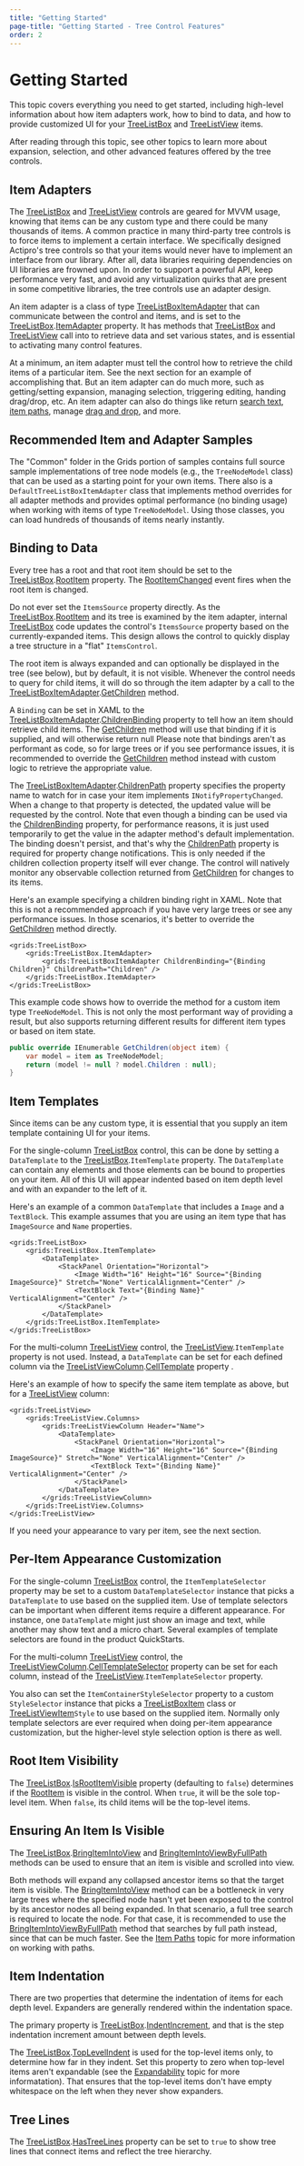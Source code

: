 ```yaml
---
title: "Getting Started"
page-title: "Getting Started - Tree Control Features"
order: 2
---
```

# Getting Started

This topic covers everything you need to get started, including high-level information about how item adapters work, how to bind to data, and how to provide customized UI for your [TreeListBox](xref:@ActiproUIRoot.Controls.Grids.TreeListBox) and [TreeListView](xref:@ActiproUIRoot.Controls.Grids.TreeListView) items.

After reading through this topic, see other topics to learn more about expansion, selection, and other advanced features offered by the tree controls.

## Item Adapters

The [TreeListBox](xref:@ActiproUIRoot.Controls.Grids.TreeListBox) and [TreeListView](xref:@ActiproUIRoot.Controls.Grids.TreeListView) controls are geared for MVVM usage, knowing that items can be any custom type and there could be many thousands of items.  A common practice in many third-party tree controls is to force items to implement a certain interface.  We specifically designed Actipro's tree controls so that your items would never have to implement an interface from our library.  After all, data libraries requiring dependencies on UI libraries are frowned upon.  In order to support a powerful API, keep performance very fast, and avoid any virtualization quirks that are present in some competitive libraries, the tree controls use an adapter design.

An item adapter is a class of type [TreeListBoxItemAdapter](xref:@ActiproUIRoot.Controls.Grids.TreeListBoxItemAdapter) that can communicate between the control and items, and is set to the [TreeListBox](xref:@ActiproUIRoot.Controls.Grids.TreeListBox).[ItemAdapter](xref:@ActiproUIRoot.Controls.Grids.TreeListBox.ItemAdapter) property.  It has methods that [TreeListBox](xref:@ActiproUIRoot.Controls.Grids.TreeListBox) and [TreeListView](xref:@ActiproUIRoot.Controls.Grids.TreeListView) call into to retrieve data and set various states, and is essential to activating many control features.

At a minimum, an item adapter must tell the control how to retrieve the child items of a particular item.  See the next section for an example of accomplishing that.  But an item adapter can do much more, such as getting/setting expansion, managing selection, triggering editing, handing drag/drop, etc.  An item adapter can also do things like return [search text](text-searching.md), [item paths](item-paths.md), manage [drag and drop](drag-drop.md), and more.

## Recommended Item and Adapter Samples

The "Common" folder in the Grids portion of samples contains full source sample implementations of tree node models (e.g., the `TreeNodeModel` class) that can be used as a starting point for your own items.  There also is a `DefaultTreeListBoxItemAdapter` class that implements method overrides for all adapter methods and provides optimal performance (no binding usage) when working with items of type `TreeNodeModel`.  Using those classes, you can load hundreds of thousands of items nearly instantly.

## Binding to Data

Every tree has a root and that root item should be set to the [TreeListBox](xref:@ActiproUIRoot.Controls.Grids.TreeListBox).[RootItem](xref:@ActiproUIRoot.Controls.Grids.TreeListBox.RootItem) property.  The [RootItemChanged](xref:@ActiproUIRoot.Controls.Grids.TreeListBox.RootItemChanged) event fires when the root item is changed.

Do not ever set the `ItemsSource` property directly.  As the [TreeListBox](xref:@ActiproUIRoot.Controls.Grids.TreeListBox).[RootItem](xref:@ActiproUIRoot.Controls.Grids.TreeListBox.RootItem) and its tree is examined by the item adapter, internal [TreeListBox](xref:@ActiproUIRoot.Controls.Grids.TreeListBox) code updates the control's `ItemsSource` property based on the currently-expanded items.  This design allows the control to quickly display a tree structure in a "flat" `ItemsControl`.

The root item is always expanded and can optionally be displayed in the tree (see below), but by default, it is not visible.  Whenever the control needs to query for child items, it will do so through the item adapter by a call to the [TreeListBoxItemAdapter](xref:@ActiproUIRoot.Controls.Grids.TreeListBoxItemAdapter).[GetChildren](xref:@ActiproUIRoot.Controls.Grids.TreeListBoxItemAdapter.GetChildren*) method.

A `Binding` can be set in XAML to the [TreeListBoxItemAdapter](xref:@ActiproUIRoot.Controls.Grids.TreeListBoxItemAdapter).[ChildrenBinding](xref:@ActiproUIRoot.Controls.Grids.TreeListBoxItemAdapter.ChildrenBinding) property to tell how an item should retrieve child items.  The [GetChildren](xref:@ActiproUIRoot.Controls.Grids.TreeListBoxItemAdapter.GetChildren*) method will use that binding if it is supplied, and will otherwise return null Please note that bindings aren't as performant as code, so for large trees or if you see performance issues, it is recommended to override the [GetChildren](xref:@ActiproUIRoot.Controls.Grids.TreeListBoxItemAdapter.GetChildren*) method instead with custom logic to retrieve the appropriate value.

The [TreeListBoxItemAdapter](xref:@ActiproUIRoot.Controls.Grids.TreeListBoxItemAdapter).[ChildrenPath](xref:@ActiproUIRoot.Controls.Grids.TreeListBoxItemAdapter.ChildrenPath) property specifies the property name to watch for in case your item implements `INotifyPropertyChanged`.  When a change to that property is detected, the updated value will be requested by the control.  Note that even though a binding can be used via the [ChildrenBinding](xref:@ActiproUIRoot.Controls.Grids.TreeListBoxItemAdapter.ChildrenBinding) property, for performance reasons, it is just used temporarily to get the value in the adapter method's default implementation.  The binding doesn't persist, and that's why the [ChildrenPath](xref:@ActiproUIRoot.Controls.Grids.TreeListBoxItemAdapter.ChildrenPath) property is required for property change notifications.  This is only needed if the children collection property itself will ever change.  The control will natively monitor any observable collection returned from [GetChildren](xref:@ActiproUIRoot.Controls.Grids.TreeListBoxItemAdapter.GetChildren*) for changes to its items.

Here's an example specifying a children binding right in XAML.  Note that this is not a recommended approach if you have very large trees or see any performance issues.  In those scenarios, it's better to override the [GetChildren](xref:@ActiproUIRoot.Controls.Grids.TreeListBoxItemAdapter.GetChildren*) method directly.

```xaml
<grids:TreeListBox>
	<grids:TreeListBox.ItemAdapter>
		<grids:TreeListBoxItemAdapter ChildrenBinding="{Binding Children}" ChildrenPath="Children" />
	</grids:TreeListBox.ItemAdapter>
</grids:TreeListBox>
```

This example code shows how to override the method for a custom item type `TreeNodeModel`.  This is not only the most performant way of providing a result, but also supports returning different results for different item types or based on item state.

```csharp
public override IEnumerable GetChildren(object item) {
	var model = item as TreeNodeModel;
	return (model != null ? model.Children : null);
}
```

## Item Templates

Since items can be any custom type, it is essential that you supply an item template containing UI for your items.

For the single-column [TreeListBox](xref:@ActiproUIRoot.Controls.Grids.TreeListBox) control, this can be done by setting a `DataTemplate` to the [TreeListBox](xref:@ActiproUIRoot.Controls.Grids.TreeListBox).`ItemTemplate` property.  The `DataTemplate` can contain any elements and those elements can be bound to properties on your item.  All of this UI will appear indented based on item depth level and with an expander to the left of it.

Here's an example of a common `DataTemplate` that includes a `Image` and a `TextBlock`.  This example assumes that you are using an item type that has `ImageSource` and `Name` properties.

```xaml
<grids:TreeListBox>
	<grids:TreeListBox.ItemTemplate>
		<DataTemplate>
			<StackPanel Orientation="Horizontal">
				<Image Width="16" Height="16" Source="{Binding ImageSource}" Stretch="None" VerticalAlignment="Center" />
				<TextBlock Text="{Binding Name}" VerticalAlignment="Center" />
			</StackPanel>
		</DataTemplate>
	</grids:TreeListBox.ItemTemplate>
</grids:TreeListBox>
```

For the multi-column [TreeListView](xref:@ActiproUIRoot.Controls.Grids.TreeListView) control, the [TreeListView](xref:@ActiproUIRoot.Controls.Grids.TreeListView).`ItemTemplate` property is not used.  Instead, a `DataTemplate` can be set for each defined column via the [TreeListViewColumn](xref:@ActiproUIRoot.Controls.Grids.TreeListViewColumn).[CellTemplate](xref:@ActiproUIRoot.Controls.Grids.TreeListViewColumn.CellTemplate) property .

Here's an example of how to specify the same item template as above, but for a [TreeListView](xref:@ActiproUIRoot.Controls.Grids.TreeListView) column:

```xaml
<grids:TreeListView>
	<grids:TreeListView.Columns>
		<grids:TreeListViewColumn Header="Name">
			<DataTemplate>
				<StackPanel Orientation="Horizontal">
					<Image Width="16" Height="16" Source="{Binding ImageSource}" Stretch="None" VerticalAlignment="Center" />
					<TextBlock Text="{Binding Name}" VerticalAlignment="Center" />
				</StackPanel>
			</DataTemplate>
		</grids:TreeListViewColumn>
	</grids:TreeListView.Columns>
</grids:TreeListView>
```

If you need your appearance to vary per item, see the next section.

## Per-Item Appearance Customization

For the single-column [TreeListBox](xref:@ActiproUIRoot.Controls.Grids.TreeListBox) control, the `ItemTemplateSelector` property may be set to a custom `DataTemplateSelector` instance that picks a `DataTemplate` to use based on the supplied item.  Use of template selectors can be important when different items require a different appearance.  For instance, one `DataTemplate` might just show an image and text, while another may show text and a micro chart.  Several examples of template selectors are found in the product QuickStarts.

For the multi-column [TreeListView](xref:@ActiproUIRoot.Controls.Grids.TreeListView) control, the [TreeListViewColumn](xref:@ActiproUIRoot.Controls.Grids.TreeListViewColumn).[CellTemplateSelector](xref:@ActiproUIRoot.Controls.Grids.TreeListViewColumn.CellTemplateSelector) property can be set for each column, instead of the [TreeListView](xref:@ActiproUIRoot.Controls.Grids.TreeListView).`ItemTemplateSelector` property.

You also can set the `ItemContainerStyleSelector` property to a custom `StyleSelector` instance that picks a [TreeListBoxItem](xref:@ActiproUIRoot.Controls.Grids.TreeListBoxItem) class or [TreeListViewItem](xref:@ActiproUIRoot.Controls.Grids.TreeListViewItem)`Style` to use based on the supplied item.  Normally only template selectors are ever required when doing per-item appearance customization, but the higher-level style selection option is there as well.

## Root Item Visibility

The [TreeListBox](xref:@ActiproUIRoot.Controls.Grids.TreeListBox).[IsRootItemVisible](xref:@ActiproUIRoot.Controls.Grids.TreeListBox.IsRootItemVisible) property (defaulting to `false`) determines if the [RootItem](xref:@ActiproUIRoot.Controls.Grids.TreeListBox.RootItem) is visible in the control.  When `true`, it will be the sole top-level item.  When `false`, its child items will be the top-level items.

## Ensuring An Item Is Visible

The [TreeListBox](xref:@ActiproUIRoot.Controls.Grids.TreeListBox).[BringItemIntoView](xref:@ActiproUIRoot.Controls.Grids.TreeListBox.BringItemIntoView*) and [BringItemIntoViewByFullPath](xref:@ActiproUIRoot.Controls.Grids.TreeListBox.BringItemIntoViewByFullPath*) methods can be used to ensure that an item is visible and scrolled into view.

Both methods will expand any collapsed ancestor items so that the target item is visible.  The [BringItemIntoView](xref:@ActiproUIRoot.Controls.Grids.TreeListBox.BringItemIntoView*) method can be a bottleneck in very large trees where the specified node hasn't yet been exposed to the control by its ancestor nodes all being expanded.  In that scenario, a full tree search is required to locate the node.  For that case, it is recommended to use the [BringItemIntoViewByFullPath](xref:@ActiproUIRoot.Controls.Grids.TreeListBox.BringItemIntoViewByFullPath*) method that searches by full path instead, since that can be much faster.  See the [Item Paths](item-paths.md) topic for more information on working with paths.

## Item Indentation

There are two properties that determine the indentation of items for each depth level.  Expanders are generally rendered within the indentation space.

The primary property is [TreeListBox](xref:@ActiproUIRoot.Controls.Grids.TreeListBox).[IndentIncrement](xref:@ActiproUIRoot.Controls.Grids.TreeListBox.IndentIncrement), and that is the step indentation increment amount between depth levels.

The [TreeListBox](xref:@ActiproUIRoot.Controls.Grids.TreeListBox).[TopLevelIndent](xref:@ActiproUIRoot.Controls.Grids.TreeListBox.TopLevelIndent) is used for the top-level items only, to determine how far in they indent.  Set this property to zero when top-level items aren't expandable (see the [Expandability](expandability.md) topic for more informatation).  That ensures that the top-level items don't have empty whitespace on the left when they never show expanders.

## Tree Lines

The [TreeListBox](xref:@ActiproUIRoot.Controls.Grids.TreeListBox).[HasTreeLines](xref:@ActiproUIRoot.Controls.Grids.TreeListBox.HasTreeLines) property can be set to `true` to show tree lines that connect items and reflect the tree hierarchy.
